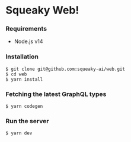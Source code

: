# Squeaky Web!

### Requirements
- Node.js v14

### Installation
```shell
$ git clone git@github.com:squeaky-ai/web.git
$ cd web
$ yarn install
```

### Fetching the latest GraphQL types
```shell
$ yarn codegen
```

### Run the server
```shell
$ yarn dev
```
